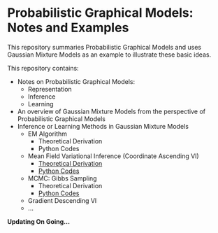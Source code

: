 # Probabilistic Graphical Models: Notes and Examples

This repository summaries Probabilistic Graphical Models and uses Gaussian Mixture Models as an example to illustrate these basic ideas.


This repository contains:

- Notes on Probabilistic Graphical Models: 
  - Representation
  - Inference
  - Learning
- An overview of Gaussian Mixture Models from the perspective of Probabilistic Graphical Models
- Inference or Learning Methods in Gaussian Mixture Models
  - EM Algorithm
    - Theoretical Derivation
    - Python Codes
  - Mean Field Variational Inference (Coordinate Ascending VI)
    - [Theoretical Derivation](https://github.com/hejj16/Probabilistic-Graphical-Models_Notes-and-Examples/blob/main/Theoretical_Derivation/GMM_MFVI.pdf)
    - [Python Codes](https://github.com/hejj16/Probabilistic-Graphical-Models_Notes-and-Examples/blob/main/Codes/GMM_MFVI.py)
  - MCMC: Gibbs Sampling
    - Theoretical Derivation
    - [Python Codes](https://github.com/hejj16/Probabilistic-Graphical-Models_Notes-and-Examples/blob/main/Codes/GMM_GibbsSampling.py)
  - Gradient Descending VI
  - ...
  
  
  
    

**Updating On Going...**
